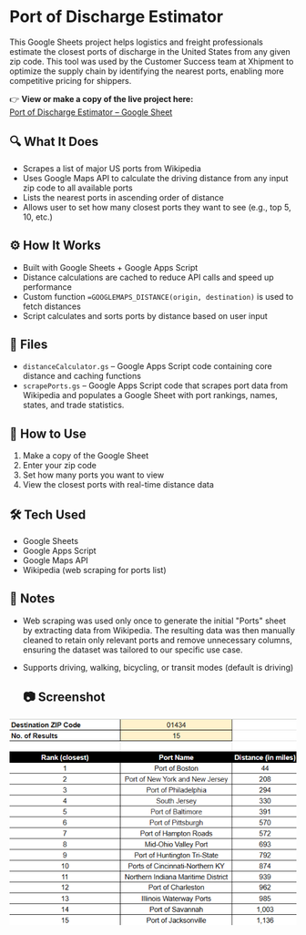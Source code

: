 # Port of Discharge Estimator

This Google Sheets project helps logistics and freight professionals estimate the closest ports of discharge in the United States from any given zip code. This tool was used by the Customer Success team at Xhipment to optimize the supply chain by identifying the nearest ports, enabling more competitive pricing for shippers. 

👉 **View or make a copy of the live project here:**  
[Port of Discharge Estimator – Google Sheet](https://docs.google.com/spreadsheets/d/1rG7OHu2QNs-LX1hCmisU_mjyNlJwp93vTffk-wit95M/edit?usp=sharing)

## 🔍 What It Does

- Scrapes a list of major US ports from Wikipedia
- Uses Google Maps API to calculate the driving distance from any input zip code to all available ports
- Lists the nearest ports in ascending order of distance
- Allows user to set how many closest ports they want to see (e.g., top 5, 10, etc.)

## ⚙️ How It Works

- Built with Google Sheets + Google Apps Script
- Distance calculations are cached to reduce API calls and speed up performance
- Custom function `=GOOGLEMAPS_DISTANCE(origin, destination)` is used to fetch distances
- Script calculates and sorts ports by distance based on user input

## 📁 Files

- `distanceCalculator.gs` – Google Apps Script code containing core distance and caching functions
- `scrapePorts.gs` – Google Apps Script code that scrapes port data from Wikipedia and populates a Google Sheet with port rankings, names, states, and trade statistics.

## 🚀 How to Use

1. Make a copy of the Google Sheet
2. Enter your zip code
3. Set how many ports you want to view
4. View the closest ports with real-time distance data

## 🛠 Tech Used

- Google Sheets
- Google Apps Script
- Google Maps API
- Wikipedia (web scraping for ports list)

## 📌 Notes

- Web scraping was used only once to generate the initial "Ports" sheet by extracting data from Wikipedia. The resulting data was then manually cleaned to retain only relevant ports and remove unnecessary columns, ensuring the dataset was tailored to our specific use case.
- Supports driving, walking, bicycling, or transit modes (default is driving)

  ## 📷 Screenshot
![POD Estimator](POD%20Estimator.png)
